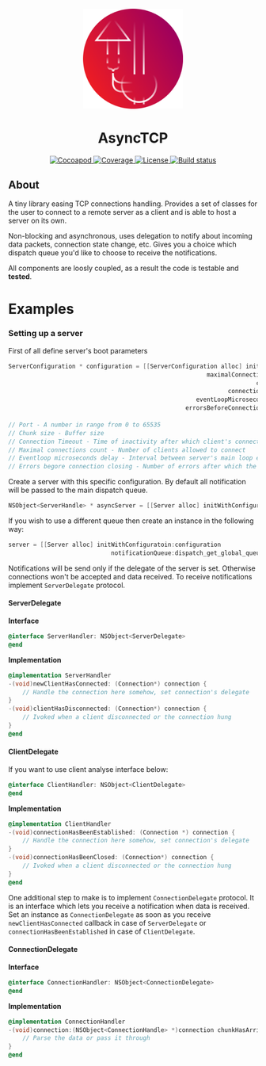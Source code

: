 <p align="center">
  <img src="https://github.com/mateuszstompor/AsyncTCP/blob/master/Assets/icon.png?raw=true" width="40%">
</p>
<h1 align="center">AsyncTCP</h1>
<p align="center">    
    <a href="https://cocoapods.org/pods/AsyncTCP">
        <img src="https://img.shields.io/cocoapods/v/AsyncTCP" height="18pt" alt="Cocoapod"/>
    </a>
    <a href="https://codecov.io/gh/mateuszstompor/AsyncTCP">
        <img src="https://codecov.io/gh/mateuszstompor/AsyncTCP/branch/master/graph/badge.svg" height="18pt" alt="Coverage"/>
    </a>
    <a href="https://opensource.org/licenses/MIT">
        <img src="https://img.shields.io/badge/License-MIT-yellow.svg" height="18pt" alt="License"/>
    </a>
    <a href="https://www.travis-ci.org/mateuszstompor/AsyncTCP">
        <img src="https://github.com/mateuszstompor/AsyncTCP/actions/workflows/tests.yml/badge.svg" height="18pt" alt="Build status"/>
    </a>
</p>

## About

A tiny library easing TCP connections handling. Provides a set of classes for the user to connect to a remote server as a client and is able to host a server on its own.

Non-blocking and asynchronous, uses delegation to notify about incoming data packets, connection state change, etc. Gives you a choice which dispatch queue you'd like to choose to receive the notifications. 

All components are loosly coupled, as a result the code is testable and **tested**.


# Examples
### Setting up a server
First of all define server's boot parameters
```objective-c
ServerConfiguration * configuration = [[ServerConfiguration alloc] initWithPort:57880
                                                        maximalConnectionsCount:5
                                                                      chunkSize:40
                                                              connectionTimeout:4
                                                     eventLoopMicrosecondsDelay:40
                                                  errorsBeforeConnectionClosing:3];

// Port - A number in range from 0 to 65535
// Chunk size - Buffer size
// Connection Timeout - Time of inactivity after which client's connection is going to be closed
// Maximal connections count - Number of clients allowed to connect
// Eventloop microseconds delay - Interval between server's main loop evaluations. Adjust depending on your network speed and device's resources utilization
// Errors begore connection closing - Number of errors after which the connection will be closed
```
Create a server with this specific configuration. By default all notification will be passed to the main dispatch queue.
```objective-c
NSObject<ServerHandle> * asyncServer = [[Server alloc] initWithConfiguratoin:configuration];
```
If you wish to use a different queue then create an instance in the following way:
```objective-c
server = [[Server alloc] initWithConfiguratoin:configuration 
                             notificationQueue:dispatch_get_global_queue(DISPATCH_QUEUE_PRIORITY_HIGH, 0)];
```
Notifications will be send only if the delegate of the server is set. Otherwise connections won't be accepted and data received. To receive notifications implement `ServerDelegate` protocol.
<h4>ServerDelegate</h4>

**Interface**
```objective-c
@interface ServerHandler: NSObject<ServerDelegate>
@end
```
**Implementation**
```objective-c
@implementation ServerHandler
-(void)newClientHasConnected: (Connection*) connection {
    // Handle the connection here somehow, set connection's delegate
}
-(void)clientHasDisconnected: (Connection*) connection {
    // Ivoked when a client disconnected or the connection hung 
}
@end
```
<h4>ClientDelegate</h4>

If you want to use client analyse interface below:
```objective-c
@interface ClientHandler: NSObject<ClientDelegate>
@end
```
**Implementation**
```objective-c
@implementation ClientHandler
-(void)connectionHasBeenEstablished: (Connection *) connection {
    // Handle the connection here somehow, set connection's delegate
}
-(void)connectionHasBeenClosed: (Connection*) connection {
    // Ivoked when a client disconnected or the connection hung 
}
@end
```
One additional step to make is to implement `ConnectionDelegate` protocol. It is an interface which lets you receive a notification when data is received. Set an instance as `ConnectionDelegate` as soon as you receive `newClientHasConnected` callback in case of `ServerDelegate` or `connectionHasBeenEstablished` in case of `ClientDelegate`.
<h4>ConnectionDelegate</h4>

**Interface**
```objective-c
@interface ConnectionHandler: NSObject<ConnectionDelegate>
@end
```
**Implementation**
```objective-c
@implementation ConnectionHandler
-(void)connection:(NSObject<ConnectionHandle> *)connection chunkHasArrived:(NSData *)data {
    // Parse the data or pass it through 
}
@end
```
